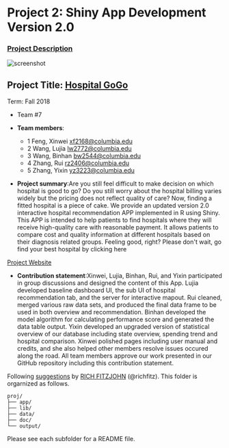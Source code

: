 # Project 2: Shiny App Development Version 2.0

### [Project Description](doc/project2_desc.md)

![screenshot](doc/screenshot2.png)
## Project Title: [Hospital GoGo](https://my-code-works-but-i-dont-know-why.shinyapps.io/hospital/)
Term: Fall 2018

+ Team #7
+ **Team members**: 
	+ 1 Feng, Xinwei xf2168@columbia.edu
	+ 2 Wang, Lujia lw2772@columbia.edu
	+ 3 Wang, Binhan bw2544@columbia.edu
	+ 4 Zhang, Rui rz2406@columbia.edu
	+ 5 Zhang, Yixin yz3223@columbia.edu

+ **Project summary**:Are you still feel difficult to make decision on which hospital is good to go? Do you still worry about the hospital billing varies widely but the pricing does not reflect quality of care? Now, finding a fitted hospital is a piece of cake. We provide an updated version 2.0 interactive hospital recommendation APP implemented in R using Shiny. This APP is intended to help patients to find hospitals where they will receive high-quality care with reasonable payment. It allows patients to compare cost and quality information at different hospitals based on their diagnosis related groups. Feeling good, right? Please don't wait, go find your best hospital by clicking here 

[Project Website](https://my-code-works-but-i-dont-know-why.shinyapps.io/hospital/)

+ **Contribution statement**:Xinwei, Lujia, Binhan, Rui, and Yixin participated in group discussions and designed the content of this App. Lujia developed baseline dashboard UI, the sub UI of hospital recommendation tab, and the server for interactive mapout. Rui cleaned, merged various raw data sets, and produced the final data frame to be used in both overview and recommendation. Binhan developed the model algorithm for calculating performance score and generated the data table output. Yixin developed an upgraded version of statistical overview of our database including state overview, spending trend and hospital comparison. Xinwei polished pages including user manual and credits, and she also helped other members resolve issues occured along the road. All team members approve our work presented in our GitHub repository including this contribution statement.

Following [suggestions](http://nicercode.github.io/blog/2013-04-05-projects/) by [RICH FITZJOHN](http://nicercode.github.io/about/#Team) (@richfitz). This folder is orgarnized as follows.

```
proj/
├── app/
├── lib/
├── data/
├── doc/
└── output/
```

Please see each subfolder for a README file.

